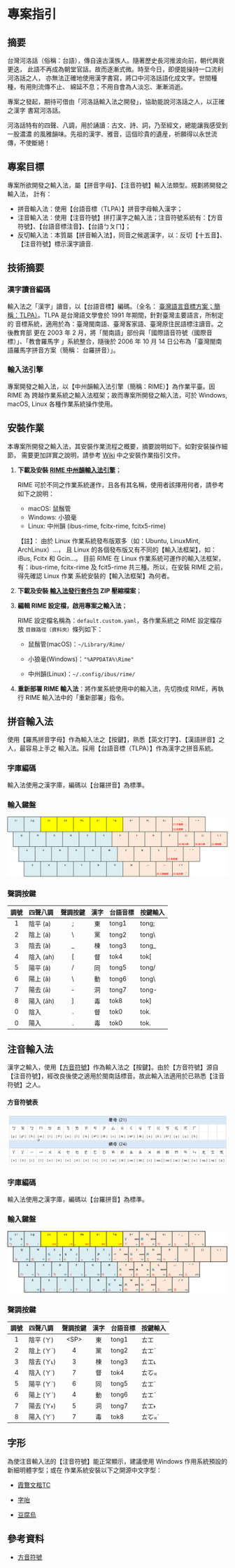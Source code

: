 # 專案指引

## 摘要

台灣河洛話（俗稱：台語），傳自遠古漢族人。隨著歷史長河推波向前，朝代興衰更迭，
此語不再成為朝堂官話，故而逐漸式微。時至今日，即便能操持一口流利河洛話之人，
亦無法正確地使用漢字書寫，將口中河洛話語化成文字。世間種種，有用則流傳不止、
綿延不息；不用自會為人淡忘、漸漸消逝。

專案之發起，期待可借由「河洛話輸入法之開發」，協助能說河洛話之人，以正確之漢字
書寫河洛話。

河洛話特有的四聲、八調，用於誦讀：古文、詩、詞，乃至經文，總能讓我感受到一股濃濃
的風雅韻味。先祖的漢字、雅音，這個珍貴的遺産，祈願得以永世流傳，不使斷絕！

## 專案目標

專案所欲開發之輸入法，屬【拼音字母】、【注音符號】輸入法類型。規劃將開發之輸入法，
計有：

- 拼音輸入法：使用【台語音標（TLPA）】拼音字母輸入漢字；
- 注音輸入法：使用【注音符號】拼打漢字之輸入法；注音符號系統有：【方音符號】、【台語音標注音】、【台語ㄅㄆㄇ】；
- 反切輸入法：本質屬【拼音輸入法】，同音之候選漢字，以：反切【十五音】、【注音符號】標示漢字讀音.

## 技術摘要

### 漢字讀音編碼

輸入法之「漢字」讀音，以【台語音標】編碼。（全名：
[臺灣語言音標方案；簡稱：TLPA）](https://zh.wikipedia.org/zh-tw/%E8%87%BA%E7%81%A3%E8%AA%9E%E8%A8%80%E9%9F%B3%E6%A8%99%E6%96%B9%E6%A1%88)。TLPA 是台灣語文學會於 1991 年期間，針對臺灣主要語言，所制定的
音標系統，適用於為：臺灣閩南語、臺灣客家語、臺灣原住民語標注讀音。之後教育部
更在 2003 年 2 月，將「閩南語」部份與「國際語音符號（國際音標）」、「教會羅馬字
」系統整合，隨後於 2006 年 10 月 14 日公布為「臺灣閩南語羅馬字拼音方案（簡稱：
台羅拼音）」。

### 輸入法引擎

專案開發之輸入法，以【中州韻輸入法引擎（簡稱：RIME）】為作業平臺。因 RIME 為
跨越作業系統之輸入法框架；故而專案所開發之輸入法，可於 Windows, macOS, Linux
各種作業系統操作使用。

## 安裝作業

本專案所開發之輸入法，其安裝作業流程之概要，摘要說明如下。如對安裝操作細節，
需要更加詳實之說明，請參考
[Wiki](https://github.com/AlanJui/rime-tlpa/wiki) 中之安裝作業指引文件。

1. **下載及安裝 [RIME 中州韻輸入法引擎](http://rime.im)**；

   RIME 可於不同之作業系統運作，且各有其名稱，使用者該擇用何者，請參考如下之說明：

   - macOS: 鼠鬚管
   - Windows: 小狼毫
   - Linux: 中州韻 (ibus-rime, fcitx-rime, fcitx5-rime)

   【註】： 由於 Linux 作業系統發布版眾多（如：Ubuntu, LinuxMint, ArchLinux）...，
            且 Linux 的各個發布版又有不同的【輸入法框架】，如：iBus, Fcitx 和 Gcin...。
            目前 RIME 在 Linux 作業系統可運作的輸入法框架，有：ibus-rime, fcitx-rime
            及 fcit5-rime 共三種。所以，在安裝 RIME 之前，得先確認 Linux 作業
            系統安裝的【輸入法框架】為何者。

2. **下載及安裝 [輸入法發行套件包](https://github.com/AlanJui/rime-taigi/releases)
ZIP 壓縮檔案**；

3. **編輯 RIME 設定檔，啟用專案之輸入法**；

   RIME 設定檔名稱為：`default.custom.yaml`，各作業系統之 RIME 設定檔存放
   `目錄路徑（資料夾）`條列如下：

   - 鼠鬚管(macOS)：`~/Library/Rime/`

   - 小狼毫(Windows)：`"%APPDATA%\Rime"`

   - 中州韻(Linux)：`~/.config/ibus/rime/`

4. **重新部署 RIME 輸入法**：將作業系統使用中的輸入法，先切換成 RIME，再執行 RIME
   輸入法中的「重新部署」指令。

## 拼音輸入法

使用【羅馬拼音字母】作為輸入法之【按鍵】，熟悉【英文打字】、【漢語拼音】之人，最容易上手之
輸入法。採用【台語音標（TLPA）】作為漢字之拼音系統。

### 字庫編碼

輸入法使用之漢字庫，編碼以【台羅拼音】為標準。

### 輸入鍵盤

![聲調鍵盤](./docs/static/img/ping_im_gian_buann.png)

### 聲調按鍵

| 調號 | 四聲八調   | 聲調按鍵 | 漢字 | 台語音標 | 按鍵輸入 |
| :--: | :--------- | :------: | :--: | :------- | :------- |
| 1    | 陰平 (a)   | ;        |  東  |  tong1   | tong;    |
| 2    | 陰上 (á)   | \        |  黨  |  tong2   | tong\\   |
| 3    | 陰去 (à)   | _        |  棟  |  tong3   | tong_    |
| 4    | 陰入 (ah)  | [        |  督  |  tok4    | tok[     |
| 5    | 陽平 (â)   | /        |  同  |  tong5   | tong/    |
| 6    | 陽上 (ǎ)   | \        |  動  |  tong6   | tong\\   |
| 7    | 陽去 (ā)   | -        |  洞  |  tong7   | tong-    |
| 8    | 陽入 (a̍h) | ]         |  毒  |  tok8    | tok]     |
| 0    | 陰入       | .        |  督  |  tok0    | tok.     |
| 0    | 陽入       | .        |  毒  |  tok0    | tok.     |


## 注音輸入法

漢字之輸入，使用【[方音符號](https://zh.wikipedia.org/zh-tw/%E8%87%BA%E7%81%A3%E6%96%B9%E9%9F%B3%E7%AC%A6%E8%99%9F)】作為輸入法之【按鍵】。由於【方音符號】源自
【注音符號】，經改良後使之適用於閩南話標音。故此輸入法適用於已熟悉【注音符號】之人。

#### 方音符號表

![方音符號表](./docs/static/img/zu_im_hong_im.png)

### 字庫編碼

輸入法使用之漢字庫，編碼以【台羅拼音】為標準。

### 輸入鍵盤

![方音符號鍵盤](./docs/static/img/hong_im_gian_buann.png)

### 聲調按鍵

| 調號 | 四聲八調   | 聲調按鍵 | 漢字 | 台語音標 | 按鍵輸入 |
| :--: | :--------- | :------: | :--: | :------- | :------- |
| 1    | 陰平 (ㄚ) | \<SP\>   |  東  |  tong1   |ㄊㆲ     |
| 2    | 陰上 (ㄚˋ) | 4        |  黨  |  tong2   |ㄊㆲˋ     |
| 3    | 陰去 (ㄚ˪) | 3        |  棟  |  tong3   |ㄊㆲ˪     |
| 4    | 陰入 (ㄚ˙) | 7        |  督  |  tok4    |ㄊㆦㆻ    |
| 5    | 陽平 (ㄚˊ) | 6        |  同  |  tong5   |ㄊㆲˊ     |
| 6    | 陽上 (ㄚˋ) | 4        |  動  |  tong6   |ㄊㆲˋ     |
| 7    | 陽去 (ㄚ˫) | 5        |  洞  |  tong7   |ㄊㆲ˫     |
| 8    | 陽入 (ㄚ˙) | 7        |  毒  |  tok8    |ㄊㆦㆻ˙   |



## 字形

為使注音輸入法的【注音符號】能正常顯示，建議使用 Windows 作用系統預設的新細明體字型；或在
作業系統安裝以下之開源中文字型：

- [霞鶩文楷TC](https://github.com/lxgw/LxgwWenkaiTC)

- [字咍](https://github.com/ButTaiwan/taigivs/releases)

- [豆腐烏](https://github.com/glll4678/tshiuthau)


## 參考資料

- [方音符號](https://zh.wikipedia.org/zh-tw/%E8%87%BA%E7%81%A3%E6%96%B9%E9%9F%B3%E7%AC%A6%E8%99%9F)
